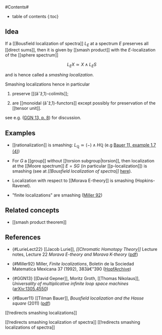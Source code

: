 
#Contents#
* table of contents
{:toc}

## Idea

If a  [[Bousfield localization of spectra]] $L_E$ at a spectrum $E$ preserves all [[direct sums]], then it is given by [[smash product]] with the $E$-localization of the [[sphere spectrum]]

$$
  L_E X \simeq X \wedge L_E S
$$

and is hence called a _smashing localization_.

Smashing localizations hence in particular

1. preserve [[(âˆž,1)-colimits]];

1. are [[monoidal (âˆž,1)-functors]] except possibly for preservation of the [[tensor unit]].

see e.g. ([GGN 13, p. 8](#GGN13)) for discussion.

## Examples

* [[rationalization]] is smashing: $L_{\mathbb{Q}} \simeq (-) \wedge H \mathbb{Q}$ (e.g [Bauer 11, example 1.7 (4)](#Bauer11))

* For $G$ a [[group]] without [[torsion subgroup|torsion]], then localization at the [[Moore spectrum]] $E = S G$ (in particular [[p-localization]]) is smashing (see at _[[Bousfield localization of spectra]]_ [here](Bousfield+localization+of+spectra#pLocalizationIsSmashing)).

* Localization with respect to [[Morava E-theory]] is smashing (Hopkins-Ravenel).

* "finite localizations" are smashing ([Miller 92](#Miller92))

## Related concepts

* [[smash product theorem]]

## References

* {#LurieLect22} [[Jacob Lurie]], _[[Chromatic Homotopy Theory]]_ Lecture notes, Lecture 22 _Morava E-theory and Morava K-theory_ ([pdf](http://www.math.harvard.edu/~lurie/252xnotes/Lecture22.pdf))

* {#Miller92} Miller, _Finite localizations_, Boletin de la Sociedad Matematica Mexicana 37 (1992), 383â€“390 ([HopfArchive](http://hopf.math.purdue.edu/cgi-bin/generate?/MillerH/finite-localization))
 
* {#GGN13} [[David Gepner]], Moritz Groth, [[Thomas Nikolaus]], _Universality of multiplicative infinite loop space machines_ ([arXiv:1305.4550](http://arxiv.org/abs/1305.4550))

* {#Bauer11} [[Tilman Bauer]], _Bousfield localization and the Hasse square_ (2011) ([pdf](http://math.mit.edu/conferences/talbot/2007/tmfproc/Chapter09/bauer.pdf))

[[!redirects smashing localizations]]

[[!redirects smashing localization of spectra]]
[[!redirects smashing localizations of spectra]]
